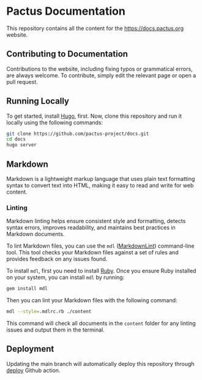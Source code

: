# Pactus Documentation

This repository contains all the content for the https://docs.pactus.org website.

## Contributing to Documentation

Contributions to the website, including fixing typos or grammatical errors, are always welcome.
To contribute, simply edit the relevant page or open a pull request.

## Running Locally

To get started, install [Hugo](https://gohugo.io/installation/), first.
Now, clone this repository and run it locally using the following commands:

```zsh
git clone https://github.com/pactus-project/docs.git
cd docs
hugo server
```

## Markdown

Markdown is a lightweight markup language that uses plain text formatting syntax to convert text into HTML,
making it easy to read and write for web content.

### Linting

Markdown linting helps ensure consistent style and formatting, detects syntax errors, improves readability,
and maintains best practices in Markdown documents.

To lint Markdown files, you can use the `mdl` ([MarkdownLint](https://github.com/DavidAnson/markdownlint)) command-line tool.
This tool checks your Markdown files against a set of rules and provides feedback on any issues found.

To install `mdl`, first you need to install [Ruby](https://www.ruby-lang.org/en/documentation/installation/).
Once you ensure Ruby installed on your system, you can install `mdl` by running:

```sh
gem install mdl
```

Then you can lint your Markdown files with the following command:

```sh
mdl --style=.mdlrc.rb ./content
```

This command will check all documents in the `content` folder for any linting issues and output them in the terminal.

## Deployment

Updating the main branch will automatically deploy this repository through [deploy](.github/workflows/deploy.yml) Github action.
